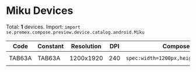 # Miku Devices

Total: **1** devices. Import: `import se.premex.compose.preview.device.catalog.android.Miku`

| Code | Constant | Resolution | DPI | Compose Spec | Preview Usage |
|------|----------|------------|-----|-------------|---------------|
| TAB63A | TAB63A | 1200x1920 | 240 | `spec:width=1200px,height=1920px,dpi=240` | `@Preview(device = Miku.TAB63A)` |

<!-- Generated automatically. Do not edit manually. -->
